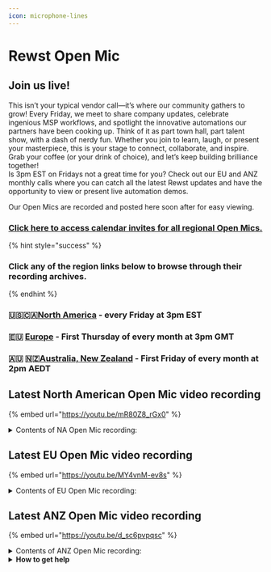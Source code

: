 ```yaml
---
icon: microphone-lines
---
```


# Rewst Open Mic



## **Join us live!**

This isn’t your typical vendor call—it’s where our community gathers to grow! Every Friday, we meet to share company updates, celebrate ingenious MSP workflows, and spotlight the innovative automations our partners have been cooking up. Think of it as part town hall, part talent show, with a dash of nerdy fun. Whether you join to learn, laugh, or present your masterpiece, this is your stage to connect, collaborate, and inspire. Grab your coffee (or your drink of choice), and let’s keep building brilliance together!\
Is 3pm EST on Fridays not a great time for you? Check out our EU and ANZ monthly calls where you can catch all the latest Rewst updates and have the opportunity to view or present live automation demos.

Our Open Mics are recorded and posted here soon after for easy viewing.&#x20;

### [Click here to access calendar invites for all regional Open Mics.](https://go.rew.st/open-mic?hs_preview=BFeQDWBI-187816500244)

{% hint style="success" %}
### Click any of the region links below to browse through their recording archives.
{% endhint %}

### 🇺🇸🇨🇦[North America](roc-open-mics-north-america/) - every Friday at 3pm EST

### 🇪🇺 [Europe](roc-open-mics-europe/) - First Thursday of every month at 3pm GMT

### 🇦🇺 🇳🇿[Australia, New Zealand](roc-open-mics-oceania/) - First Friday of every month at 2pm AEDT



## Latest North American Open Mic video recording

{% embed url="https://youtu.be/mR80Z8_rGx0" %}

<details>

<summary>Contents of NA Open Mic recording:</summary>

* 🎤 Intro: Aharon welcomed participants and outlined the call’s purpose and technical focus.
* 💡 Ashe shared community updates, upcoming events, and announced the International Cat Day photo competition for Rewst.
* 📣 Clea recapped new ROI series, training updates, certifications, and documentation enhancements.
* 🛠️ JP reviewed marketplace status, recent bug fixes, and plans for workstation offboarding crates.
* 🔧 Danial detailed integration fixes, improved testing, upcoming features, and hourly dashboard updates.
* 🧠 Pizza demonstrated the new real-time workflow context sidebar and variable exploration in the editor.
* 🔒 Aharon presented a local administrator password rotation workflow for multiple OS environments.
* 📞 Logan explained the process of converting Asterisk REST specifications and integrating them into Rewst.
* 🤖 Chris Williams showcased an AI-driven after-hours call handling workflow with multi-channel alerts.
* 📬 Nick introduced an email forwarding scheduling tool with delay workflows and thread management.
* ❓ Q\&A: Participants engaged in troubleshooting, feature questions, and shared feedback.
* 🏁 Outro: Ashe and Aharon closed the session, encouraged Discord engagement, and previewed the next Open Mic.

</details>

## Latest EU Open Mic video recording

{% embed url="https://youtu.be/MY4vnM-ev8s" %}

<details>

<summary>Contents of EU Open Mic recording:</summary>

* 🟢 George welcomes everyone to the Rewst EU Open Mic, kicking off our monthly update and community collaboration space.
* 📊 Danial presented June’s product highlights including the dashboard workflow table, forms options filters, enhanced workflow result filtering, marketplace redesign, new integrations, and previewed RoboRewsty AI functionality.
* 🛒 JP detailed several new and refactored crates released in June with improved supportability, including Windows Patch Deployer, security integrations, and expanded automated unit testing.
* 🎓 Clea encouraged attendees to leverage Cluck University courses this summer, announced deprecation of seven micro courses, and highlighted process engineering and automation basics offerings.
* 🎉 George shared upcoming Flow 2026 early bird pricing, NinjaOne webinar, Discord channels, community creation videos, and business leaders focus groups .
* 🔗 Gareth demonstrated a two-way integration between ClickUp and Rewst workflows and tickets, showcasing task creation, updates, and synchronization with ClickUp tasks and ConnectWise tickets.
* 🚀 The session concluded with an open Q\&A, reminders for August’s EU Open Mic, and an invitation to join the fun open mic event tomorrow.

</details>

## Latest ANZ Open Mic video recording

{% embed url="https://youtu.be/d_sc6pvpqsc" %}

<details>

<summary>Contents of ANZ Open Mic recording:</summary>

* 🔔 Sarah outlines today’s agenda, notes the community demo reschedule, and invites questions.
* 🔧 Jake presents July 18 and July 25 Rewst updates—crate reliability, custom HTML branding, Ninja ticketing actions, JSONB null-character fixes, upcoming DropSuite/VoIP integrations, and previews Danial’s RoboRewsty feature.
* 📧 Jake demonstrates the new core confirmation email in Rewst, showcasing actionable buttons with default, footer-less, and custom-branded examples.
* 🎓 Jake announces the embedded LMS in the Rewst docs portal, highlights onboarding and automation courses, and teases an Easter-egg change hunt.
* 📂 Michael walks through a PowerShell-driven Rewst workflow that downloads a PDF as Base64 and uploads it in chunks to SharePoint.
* 🌐 Jake shows how to embed an App Builder iframe into Halo PSA tickets, enabling in-ticket Rewst form interactions.
* ❓ The host leads a community Q\&A on AI workflow timelines, GraphQL failure-reporting workflows, tag-based handlers, and upcoming customer demos.

</details>

<details>

<summary><strong>How to get help</strong></summary>

* 💬 Chat (Discord): [https://discord.gg/rewst​​ ](https://discord.gg/rewst%E2%80%8B%E2%80%8B)
  * Private #\{{ msp \}} channel
  * \#the-kewp
* 🎫 Submit Tickets to: the\_roc@rewst.io
* 📝 Feature Request + Integration Requests: [https://rewst.canny.io/](https://rewst.canny.io/)

**CLUCK UNIVERSITY – REWST TRAINING:**&#x20;

* 👨‍🏫 Live Instructor-Led Training: [https://calendly.com/cluck-u/](https://calendly.com/cluck-u/)
* 🏁 Rewst Foundations Training: [https://docs.rewst.help/cluck-university/rewst-foundations-10x](https://docs.rewst.help/cluck-university/rewst-foundations-10x)
* ▶️ On-demand Videos: [https://docs.rewst.help/cluck-university/rewst-foundations-10x](https://docs.rewst.help/cluck-university/rewst-foundations-10x)

**DOCS:**&#x20;

* 🥚 Rewst Docs: [https://docs.rewst.help ](https://docs.rewst.help)
* ⛩️ Jinja Docs: [https://jinja.palletsprojects.com/](https://jinja.palletsprojects.com/)

**KEY LINKS:**&#x20;

* 📝 Feature Request + Integration Requests: [https://rewst.canny.io/](https://rewst.canny.io/)

</details>

